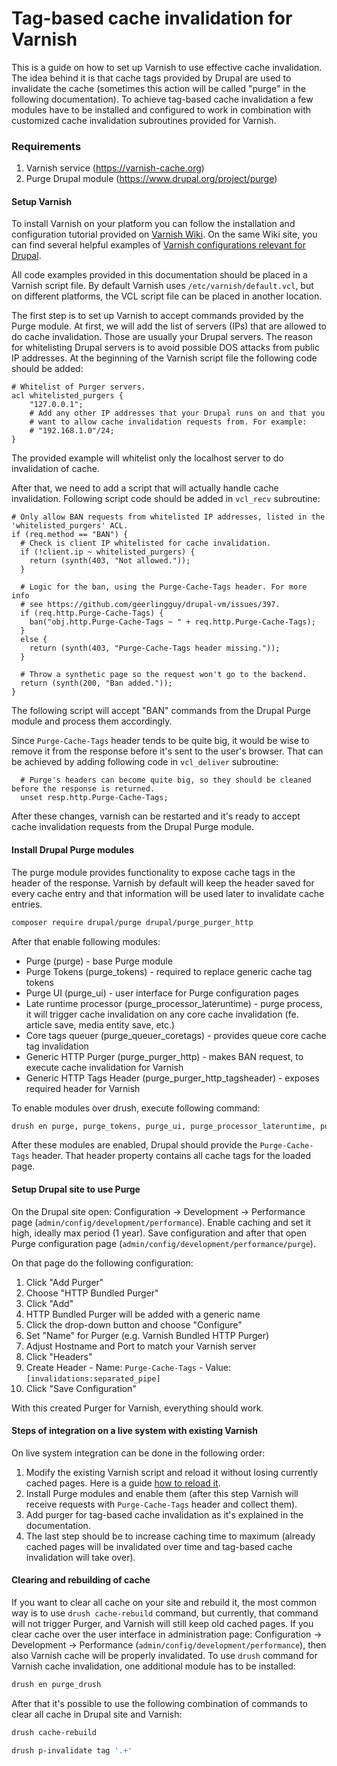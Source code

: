 # Tag-based cache invalidation for Varnish

This is a guide on how to set up Varnish to use effective cache invalidation. The idea behind it is that cache tags provided by Drupal are used to invalidate the cache (sometimes this action will be called "purge" in the following documentation). To achieve tag-based cache invalidation a few modules have to be installed and configured to work in combination with customized cache invalidation subroutines provided for Varnish.

### Requirements

1. Varnish service (https://varnish-cache.org)
2. Purge Drupal module (https://www.drupal.org/project/purge)

#### Setup Varnish

To install Varnish on your platform you can follow the installation and configuration tutorial provided on [Varnish Wiki](https://www.varnish-software.com/wiki/content/tutorials/varnish/varnish_ubuntu.html).
On the same Wiki site, you can find several helpful examples of [Varnish configurations relevant for Drupal](https://www.varnish-software.com/wiki/content/tutorials/drupal/drupal_vcl.html).

All code examples provided in this documentation should be placed in a Varnish script file. By default Varnish uses ```/etc/varnish/default.vcl```, but on different platforms, the VCL script file can be placed in another location.

The first step is to set up Varnish to accept commands provided by the Purge module. At first, we will add the list of servers (IPs) that are allowed to do cache invalidation. Those are usually your Drupal servers. The reason for whitelisting Drupal servers is to avoid possible DOS attacks from public IP addresses. At the beginning of the Varnish script file the following code should be added:
```varnish
# Whitelist of Purger servers.
acl whitelisted_purgers {
    "127.0.0.1";
    # Add any other IP addresses that your Drupal runs on and that you
    # want to allow cache invalidation requests from. For example:
    # "192.168.1.0"/24;
}
```
The provided example will whitelist only the localhost server to do invalidation of cache.

After that, we need to add a script that will actually handle cache invalidation. Following script code should be added in ```vcl_recv``` subroutine:
```varnish
# Only allow BAN requests from whitelisted IP addresses, listed in the 'whitelisted_purgers' ACL.
if (req.method == "BAN") {
  # Check is client IP whitelisted for cache invalidation.
  if (!client.ip ~ whitelisted_purgers) {
    return (synth(403, "Not allowed."));
  }

  # Logic for the ban, using the Purge-Cache-Tags header. For more info
  # see https://github.com/geerlingguy/drupal-vm/issues/397.
  if (req.http.Purge-Cache-Tags) {
    ban("obj.http.Purge-Cache-Tags ~ " + req.http.Purge-Cache-Tags);
  }
  else {
    return (synth(403, "Purge-Cache-Tags header missing."));
  }

  # Throw a synthetic page so the request won't go to the backend.
  return (synth(200, "Ban added."));
}
```
The following script will accept "BAN" commands from the Drupal Purge module and process them accordingly.

Since ```Purge-Cache-Tags``` header tends to be quite big, it would be wise to remove it from the response before it's sent to the user's browser. That can be achieved by adding following code in ```vcl_deliver``` subroutine:
```varnish
  # Purge's headers can become quite big, so they should be cleaned before the response is returned.
  unset resp.http.Purge-Cache-Tags;
```

After these changes, varnish can be restarted and it's ready to accept cache invalidation requests from the Drupal Purge module.

#### Install Drupal Purge modules

The purge module provides functionality to expose cache tags in the header of the response. Varnish by default will keep the header saved for every cache entry and that information will be used later to invalidate cache entries.
```bash
composer require drupal/purge drupal/purge_purger_http
```

After that enable following modules:
- Purge (purge) - base Purge module
- Purge Tokens (purge_tokens) - required to replace generic cache tag tokens
- Purge UI (purge_ui) - user interface for Purge configuration pages
- Late runtime processor (purge_processor_lateruntime) - purge process, it will trigger cache invalidation on any core cache invalidation (fe. article save, media entity save, etc.)
- Core tags queuer (purge_queuer_coretags) - provides queue core cache tag invalidation
- Generic HTTP Purger (purge_purger_http) - makes BAN request, to execute cache invalidation for Varnish
- Generic HTTP Tags Header (purge_purger_http_tagsheader) - exposes required header for Varnish

To enable modules over drush, execute following command:
```bash
drush en purge, purge_tokens, purge_ui, purge_processor_lateruntime, purge_queuer_coretags, purge_purger_http, purge_purger_http_tagsheader
```

After these modules are enabled, Drupal should provide the ```Purge-Cache-Tags``` header. That header property contains all cache tags for the loaded page.

#### Setup Drupal site to use Purge

On the Drupal site open: Configuration -> Development -> Performance page (```admin/config/development/performance```). Enable caching and set it high, ideally max period (1 year). Save configuration and after that open Purge configuration page (```admin/config/development/performance/purge```).

On that page do the following configuration:
1. Click "Add Purger"
2. Choose "HTTP Bundled Purger"
3. Click "Add"
4. HTTP Bundled Purger will be added with a generic name
5. Click the drop-down button and choose "Configure"
6. Set "Name" for Purger (e.g. Varnish Bundled HTTP Purger)
7. Adjust Hostname and Port to match your Varnish server
8. Click "Headers"
9. Create Header - Name: ```Purge-Cache-Tags``` - Value: ```[invalidations:separated_pipe]```
10. Click "Save Configuration"

With this created Purger for Varnish, everything should work.

#### Steps of integration on a live system with existing Varnish

On live system integration can be done in the following order:
1. Modify the existing Varnish script and reload it without losing currently cached pages. Here is a guide [how to reload it](https://ma.ttias.be/reload-varnish-vcl-without-losing-cache-data).
2. Install Purge modules and enable them (after this step Varnish will receive requests with ```Purge-Cache-Tags``` header and collect them).
3. Add purger for tag-based cache invalidation as it's explained in the documentation.
4. The last step should be to increase caching time to maximum (already cached pages will be invalidated over time and tag-based cache invalidation will take over).

#### Clearing and rebuilding of cache

If you want to clear all cache on your site and rebuild it, the most common way is to use ```drush cache-rebuild``` command, but currently, that command will not trigger Purger, and Varnish will still keep old cached pages. If you clear cache over the user interface in administration page: Configuration -> Development -> Performance (```admin/config/development/performance```), then also Varnish cache will be properly invalidated.
To use ```drush``` command for Varnish cache invalidation, one additional module has to be installed:
```bash
drush en purge_drush
```

After that it's possible to use the following combination of commands to clear all cache in Drupal site and Varnish:
```bash
drush cache-rebuild

drush p-invalidate tag '.+'
```
